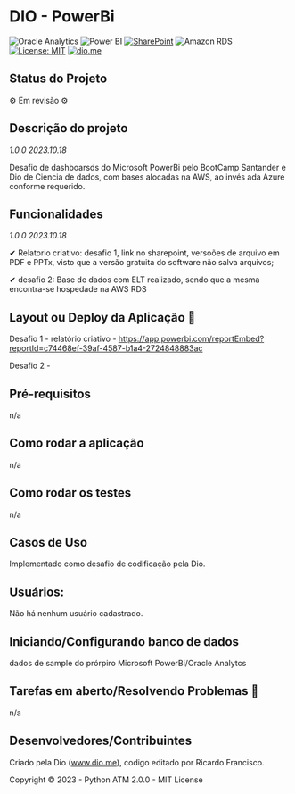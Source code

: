 # DIO - PowerBi

![Oracle Analytics](https://img.shields.io/badge/Analytics-red?Label=oracle&labelColor=gray&logo=oracle&message=ok!&logoColor=white&style=plastic)
![Power BI](https://img.shields.io/badge/PowerBI-blue?Label=Microsoft&labelColor=black&logo=microsoft&message=ok!&logoColor=white&style=plastic)
[![SharePoint](https://img.shields.io/badge/SharePoint-green?labelColor=black&Label=Microsoft&logo=microsoft&logoColor=white&message=ok!&style=plastic)](https://app.powerbi.com/reportEmbed?reportId=c74468ef-39af-4587-b1a4-2724848883ac)
![Amazon RDS](https://img.shields.io/badge/Amazon_RDS-red?Label=amazonrds&labelColor=orange&logo=amazonrds&message=ok!&logoColor=black&style=plastic)
[![License: MIT](https://img.shields.io/badge/License-MIT-green?label=⚖License&logo=balance-scale&logoColor=white&style=plastic)](https://opensource.org/licenses/MIT)
[![dio.me](https://img.shields.io/static/v1?label=⚫Dio.me&labelColor=black&message=ok!✔&color=purple&style=plastic&&logoXcolor=white)](https://web.dio.me/users/olhodelugarnenhum?tab=skills)


## Status do Projeto

<p> ⚙  Em revisão ⚙ </p>

## Descrição do projeto 

 
  _1.0.0 2023.10.18_
  
  Desafio de dashboarsds do Microsoft PowerBi pelo BootCamp Santander e Dio de Ciencia de dados, com bases alocadas na AWS, ao invés ada Azure conforme requerido.

## Funcionalidades

_1.0.0 2023.10.18_
  
✔ Relatorio criativo: desafio 1, link no sharepoint, versoões de arquivo em PDF e PPTx, visto que a versão gratuita do software não salva arquivos; 

✔ desafio 2: Base de dados com ELT realizado, sendo que a mesma encontra-se hospedade na AWS RDS 


## Layout ou Deploy da Aplicação :dash:


Desafio 1 - relatório criativo - https://app.powerbi.com/reportEmbed?reportId=c74468ef-39af-4587-b1a4-2724848883ac

Desafio 2 - 

## Pré-requisitos

n/a 

## Como rodar a aplicação 

n/a

## Como rodar os testes

n/a

## Casos de Uso

Implementado como desafio de codificação pela Dio.

## Usuários: 

Não há nenhum usuário cadastrado. 

## Iniciando/Configurando banco de dados

dados de sample do prórpiro Microsoft PowerBi/Oracle Analytcs 

## Tarefas em aberto/Resolvendo Problemas 🧨

n/a

## Desenvolvedores/Contribuintes

Criado pela Dio (www.dio.me), codigo editado por Ricardo Francisco. 

Copyright © 2023 - Python ATM 2.0.0 - MIT License
